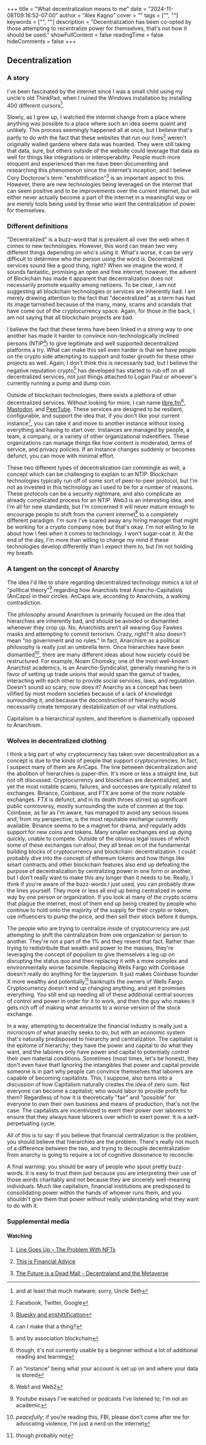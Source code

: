 +++
title = "What decentralization means to me"
date = "2024-11-08T09:16:52-07:00"
author = "Alex Kagno"
cover = ""
tags = ["", ""]
keywords = ["", ""]
description = "Decentralization has been co-opted by those attempting to recentralize power for themselves, that's not how it should be used."
showFullContent = false
readingTime = false
hideComments = false
+++

## Decentralization

### **A story**

I've been fascinated by the internet since I was a small child using my uncle's old ThinkPad, when I ruined the Windows installation by installing 400 different cursors[^1].

Slowly, as I grew up, I watched the internet change from a place where anything was possible to a place where such an idea seems quaint and unlikely. This process seemingly happened all at once, but I believe that's partly to do with the fact that these websites that run our lives[^2] weren't originally walled gardens where data was hoarded. They were still taking that data, sure, but others outside of the website could leverage that data as well for things like integrations or interoperability. People much more eloquent and experienced than me have been documenting and researching this phenomenon since the internet’s inception, and I believe Cory Doctorow's term "enshittification"[^3] is an important aspect to this. However, there are new technologies being leveraged on the internet that can seem positive and to be improvements over the current internet, but will either never actually become a part of the internet in a meaningful way or are merely tools being used by those who want the centralization of power for themselves.

[^1]: and at least that much malware; sorry, Uncle Seth 
[^2]: Facebook, Twitter, Google
[^3]: [Bluesky and enshittification](https://pluralistic.net/2024/11/02/ulysses-pact/#tie-yourself-to-a-federated-mast)

### **Different definitions**

"Decentralized" is a buzz-word that is prevalent all over the web when it comes to new technologies. However, this word can mean two very different things depending on who's using it. What's worse, it can be very difficult to determine who the person using the word *is*. Decentralized services sound like a good thing, right? When we imagine the word, it sounds fantastic, promising an open and free internet; however, the advent of Blockchain has made it apparent that decentralization does not necessarily promote equality among netizens. To be clear, I am not suggesting all blockchain technologies or services are inherently bad. I am merely drawing attention to the fact that "decentralized" as a term has had its image tarnished because of the many, many, scams and scandals that have come out of the cryptocurrency space. Again, for those in the back, I am not saying that all blockchain projects are bad.

I believe the fact that these terms have been linked in a strong way to one another has made it harder to convince non-technologically inclined persons (NTIP[^4]) to give legitimate and well supported decentralized platforms a try. What can make this sell even harder is that we have people on the crypto side attempting to support and foster growth for these other projects as well. Again, I don't think this is necessarily bad, but I believe the negative reputation crypto[^5] has developed has started to rub off on all decentralized services, not just things attached to Logan Paul or whoever's currently running a pump and dump coin.

Outside of blockchain technologies, there exists a plethora of other decentralized services. Without looking for more, I can name [libre.fm](https://libre.fm/)[^6], [Mastodon](https://joinmastodon.org/), and [PeerTube](https://joinpeertube.org/). These services are designed to be resilient, configurable, and support the idea that, if you don't like your current instance[^7], you can take it and move to another instance without losing everything and having to start over. Instances are managed by people, a team, a company, or a variety of other organizational indentifiers. These organizations can manage things like how content is moderated, terms of service, and privacy policies. If an instance changes suddenly or becomes defunct, you can move with minimal effort.

These two different types of decentralization can commingle as well, a concept which can be challenging to explain to an NTIP. Blockchain technologies typically run off of some sort of peer-to-peer protocol, but I'm not as invested in this technology as I used to be for a number of reasons. These protocols can be a security nightmare, and also complicate an already complicated process for an NTIP. Web3 is an interesting idea, and I'm all for new standards, but I'm concerned it will never mature enough to encourage people to shift from the current internet[^8] to a completely different paradigm. I'm sure I've scared away any hiring manager that might be working for a crypto company now, but that's okay. I'm not willing to lie about how I feel when it comes to technology. I won't sugar-coat it. At the end of the day, I'm more than willing to change my mind if these technologies develop differently than I expect them to, but I’m not holding my breath.

[^4]: can I make that a thing?
[^5]: and by association blockchain
[^6]: though, it's not currently usable by a beginner without a lot of additional reading and learning
[^7]: an “instance” being what your account is set up on and where your data is stored
[^8]: Web1 and Web2

### A tangent on the concept of Anarchy

The idea I'd like to share regarding decentralized technology mimics a lot of "political theory"[^9] regarding how Anarchists treat Anarcho-Capitalists (AnCaps) in their circles. AnCaps are, according to Anarchists, a walking contradiction.

The philosophy around Anarchism is primarily focused on the idea that hierarchies are inherently bad, and should be avoided or dismantled whenever they crop up. No, Anarchists aren’t all wearing Guy Fawkes masks and attempting to commit terrorism. Crazy, right? It also doesn't mean "no government and no rules." In fact, Anarchism as a political philosophy is really just an umbrella term. Once hierarchies have been dismantled[^10], there are many different ideas about how society could be restructured. For example, Noam Chomsky, one of the most well-known Anarchist academics, is an Anarcho-Syndicalist, generally meaning he is in favor of setting up trade unions that would span the gamut of trades, interacting with each other to provide social services, laws, and regulation. Doesn’t sound so scary, now does it? Anarchy as a concept has been vilified by most modern societies because of a lack of knowledge surrounding it, and because the deconstruction of hierarchy would necessarily create temporary destabilization of our vital institutions. 

Capitalism is a hierarchical system, and therefore is diametrically opposed to Anarchism.

[^9]: Youtube essays I've watched or podcasts I've listened to; I'm not an academic
[^10]: *peacefully*; if you’re reading this, FBI, please don't come after me for advocating violence, I'm just a nerd on the internet

### Wolves in decentralized clothing

I think a big part of why cryptocurrency has taken over decentralization as a concept is due to the kinds of people that support cryptocurrencies. In fact, I suspect many of them are AnCaps. The line between decentralization and the abolition of hierarchies is paper-thin. It's more or less a straight line, but not oft discussed. Cryptocurrency and blockchain are decentralized, and yet the most notable scams, failures, and successes are typically related to exchanges. Binance, Coinbase, and FTX are some of the more notable exchanges. FTX is defunct, and in its death throes stirred up significant public controversy, mostly surrounding the suite of conmen at the top. Coinbase, as far as I'm aware, has managed to avoid any serious issues and, from my perspective, is the most reputable exchange currently available. Binance seems to be a magnet for drama, and regularly adds support for new coins and tokens. Many smaller exchanges end up dying quickly, unable to compete. Outside of the obvious legal issues of which some of these exchanges run afoul, they all break on of the fundamental building blocks of cryptocurrency and blockchain: decentralization. I could probably dive into the concept of ethereum tokens and how things like smart contracts and other blockchain features also end up defeating the purpose of decentralization by centralizing power in one form or another, but I don't really want to make this any longer than it needs to be. Really, I think if you're aware of the buzz-words I just used, you can probably draw the lines yourself. They more or less all end up being centralized in some way by one person or organization. If you look at many of the crypto scams that plague the internet, most of them end up being created by people who continue to hold onto the majority of the supply for their crypto or token, use influencers to pump the price, and then sell their stock before it dumps.

The people who are trying to centralize inside of cryptocurrency are just attempting to shift the centralization from one organization or person to another. They're not a part of the 1% and they resent that fact. Rather than trying to redistribute that wealth and power to the masses, they're leveraging the concept of populism to give themselves a leg up on disrupting the status quo and then replacing it with a more complex and environmentally worse facsimile. Replacing Wells Fargo with Coinbase doesn't really do anything for the layperson. It just makes Coinbase founder X more wealthy and potentially[^11] bankrupts the owners of Wells Fargo. Cryptocurrency doesn't end up changing anything, and yet it promises everything. You still end up needing all of these additional central sources of control and power in order for it to work, and then the guy who makes it gets rich off of making what amounts to a worse version of the stock exchange.

In a way, attempting to decentralize the financial industry is really just a microcosm of what anarchy seeks to do, but with an economic system that's naturally predisposed to hierarchy and centralization. The capitalist is the epitome of hierarchy; they have the power and capital to do what they want, and the laborers only have power and capital to potentially control their own material conditions. Sometimes (most times, let's be honest), they don't even have that! Ignoring the intangibles that power and capital provide someone is in part why people can convince themselves that laborers are capable of becoming capitalists. This, I suppose, also turns into a discussion of how Capitalism naturally creates the idea of zero sum. Not everyone can become a capitalist; who would labor to provide profit for them? Regardless of how it is theoretically "fair" and "possible” for everyone to own their own business and means of production, that's not the case. The capitalists are incentivized to exert their power over laborers to ensure that they always have laborers over which to exert power. It is a self-perpetuating cycle.

All of this is to say: if you believe that financial centralization is the problem, you should believe that hierarchies are the problem. There's really not much of a difference between the two, and trying to decouple decentralization from anarchy is going to require a lot of cognitive dissonance to reconcile.

A final warning: you should be wary of people who spout pretty buzz-words. It is easy to trust them just because you are interpreting their use of those words charitably and not because they are sincerely well-meaning individuals. Much like capitalism, financial institutions are predisposed to consolidating power within the hands of whoever runs them, and you shouldn't give them that power without really understanding what they want to do with it.

[^11]: though probably not

### Supplemental media

#### Watching

1. [Line Goes Up – The Problem With NFTs](https://youtu.be/YQ_xWvX1n9g?si=UqKMCTiCEo8qnD-X)

2. [This is Financial Advice](https://youtu.be/5pYeoZaoWrA?si=SUM7R3_j35rasc2d)

3. [The Future is a Dead Mall - Decentraland and the Metaverse](https://youtu.be/EiZhdpLXZ8Q?si=TknYWZt7uFb1JrPs)